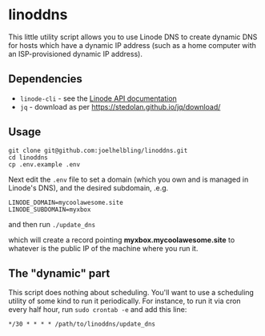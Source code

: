 # linoddns

This little utility script allows you to use Linode DNS to create dynamic DNS for hosts which
have a dynamic IP address (such as a home computer with an ISP-provisioned dynamic IP address).

## Dependencies

* `linode-cli` - see the [Linode API documentation](https://developers.linode.com/)
* `jq` - download as per https://stedolan.github.io/jq/download/

## Usage

```
git clone git@github.com:joelhelbling/linoddns.git
cd linoddns
cp .env.example .env
```

Next edit the `.env` file to set a domain (which you own and is managed in Linode's DNS), and
the desired subdomain, .e.g.

```
LINODE_DOMAIN=mycoolawesome.site
LINODE_SUBDOMAIN=myxbox
```

and then run `./update_dns`

which will create a record pointing **myxbox.mycoolawesome.site** to whatever is the public IP of
the machine where you run it.

## The "dynamic" part

This script does nothing about scheduling.  You'll want to use a scheduling utility of some kind
to run it periodically.  For instance, to run it via cron every half hour, run `sudo crontab -e`
and add this line:

```
*/30 * * * * /path/to/linoddns/update_dns
```
